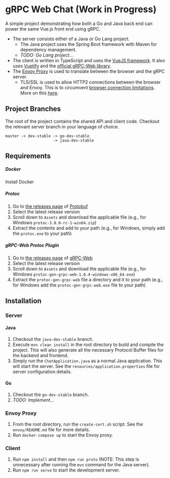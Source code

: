 # gRPC Web Chat (Work in Progress)
A simple project demonstrating how both a Go and Java back end can power the same Vue.js front end using gRPC. 

* The server consists either of a Java or Go Lang project.
    * The Java project uses the Spring Boot framework with Maven for dependency management.
    * _TODO: Go Lang project..._
* The client is written in TypeScript and uses the [VueJS framework](https://github.com/vuejs/vue). It also uses [Vuetify](https://github.com/vuetifyjs/vuetify) and the [official gRPC-Web library](https://github.com/grpc/grpc-web).
* The [Envoy Proxy](https://github.com/envoyproxy/envoy) is used to translate between the browser and the gRPC server.
    * TLS/SSL is used to allow HTTP2 connections between the browser and Envoy. This is to circumvent [browser connection limitations](https://docs.pushtechnology.com/cloud/latest/manual/html/designguide/solution/support/connection_limitations.html). More on this [here](https://github.com/grpc/grpc-web/issues/522).

## Project Branches
The root of the project contains the shared API and client code. Checkout the relevant server branch in your language of choice. 

```
master -> dev-stable -> go-dev-stable
                     -> java-dev-stable
```

## Requirements
##### Docker
Install Docker

##### Protoc
1. Go to [the releases page](https://github.com/protocolbuffers/protobuf/releases)  of [Protobuf](https://github.com/protocolbuffers/protobuf)
2. Select the latest release version
3. Scroll down to `Assets` and download the applicable file (e.g., for Windows `protoc-3.8.0-rc-1-win64.zip`)
4. Extract the contents and add to your path (e.g., for Windows, simply add the `protoc.exe` to your path)

##### gRPC-Web Protoc Plugin
1. Go to [the releases page](https://github.com/grpc/grpc-web/releases)  of [gRPC-Web](https://github.com/grpc/grpc-web)
2. Select the latest release version
3. Scroll down to `Assets` and download the applicable file (e.g., for Windows `protoc-gen-grpc-web-1.0.4-windows-x86_64.exe`)
4. Extract the `protoc-gen-grpc-web` file a directory and it to your path (e.g., for Windows add the `protoc-gen-grpc-web.exe` file to your path) 

## Installation

### Server

#### Java
1. Checkout the `java-dev-stable` branch.
2. Execute `mvn clean install` in the root directory to build and compile the project. This will also generate all the necessary Protocol Buffer files for the backend and frontend.
3. Simply run the `ChatApplication.java` as a normal Java application. This will start the server. See the `resources/application.properties` file for server configuration details.

#### Go
1. Checkout the `go-dev-stable` branch.
2. _TODO: Implement..._

### Envoy Proxy
1. From the root directory, run the `create-cert.sh` script. See the `envoy/README.md` file for more details.
2. Run `docker-compose up` to start the Envoy proxy.

### Client
1. Run `npm install` and then `npm run proto` (NOTE: This step is unnecessary after running the `mvn` command for the Java server).
2. Run `npm run serve` to start the development server.

